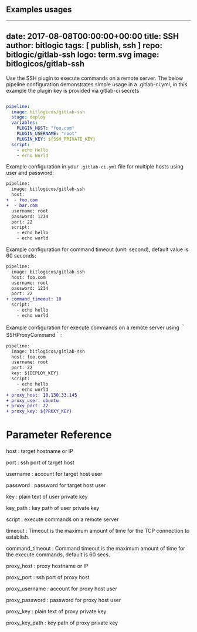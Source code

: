 ## Examples usages

---
date: 2017-08-08T00:00:00+00:00
title: SSH
author: bitlogic
tags: [ publish, ssh ]
repo: bitlogic/gitlab-ssh
logo: term.svg
image: bitlogicos/gitlab-ssh
---

Use the SSH plugin to execute commands on a remote server. The below pipeline configuration demonstrates simple usage in a .gitlab-ci.yml, in this example the plugin key is provided via gitlab-ci secrets

```yaml

pipeline:
  image: bitlogicos/gitlab-ssh
  stage: deploy
  variables:
    PLUGIN_HOST: "foo.com"
    PLUGIN_USERNAME: "root"
    PLUGIN_KEY: ${SSH_PRIVATE_KEY}
  script:
    - echo Hello
    - echo World    

```

Example configuration in your `.gitlab-ci.yml` file for multiple hosts using user and password:

```diff
pipeline:
  image: bitlogicos/gitlab-ssh
  host:
+  - foo.com
+  - bar.com
  username: root
  password: 1234
  port: 22
  script:
    - echo hello
    - echo world
```


Example configuration for command timeout (unit: second), default value is 60 seconds:

```diff
pipeline:
  image: bitlogicos/gitlab-ssh
  host: foo.com
  username: root
  password: 1234
  port: 22
+ command_timeout: 10
  script:
    - echo hello
    - echo world
```

Example configuration for execute commands on a remote server using ｀SSHProxyCommand｀:

```diff
pipeline:
  image: bitlogicos/gitlab-ssh
  host: foo.com
  username: root
  port: 22
  key: ${DEPLOY_KEY}
  script:
    - echo hello
    - echo world
+ proxy_host: 10.130.33.145
+ proxy_user: ubuntu
+ proxy_port: 22
+ proxy_key: ${PROXY_KEY}
```


# Parameter Reference

host
: target hostname or IP

port
: ssh port of target host

username
: account for target host user

password
: password for target host user

key
: plain text of user private key

key_path
: key path of user private key

script
: execute commands on a remote server

timeout
: Timeout is the maximum amount of time for the TCP connection to establish.

command_timeout
: Command timeout is the maximum amount of time for the execute commands, default is 60 secs.

proxy_host
: proxy hostname or IP

proxy_port
: ssh port of proxy host

proxy_username
: account for proxy host user

proxy_password
: password for proxy host user

proxy_key
: plain text of proxy private key

proxy_key_path
: key path of proxy private key
